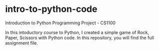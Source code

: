 # intro-to-python-code
Introduction to Python Programming Project - CS1100


In this intoductory course to Python, I created a simple game of Rock, Paper, Scissors with Python code. In this repository, you will find the full assignment file. 

